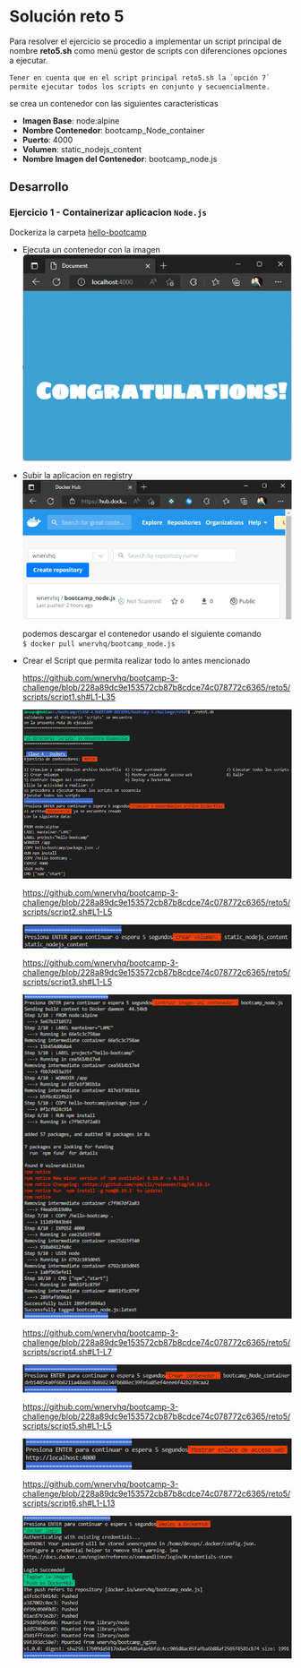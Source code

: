# Solución reto 5
Para resolver el ejercicio se procedio a implementar un script principal de nombre **reto5.sh** como menú gestor de scripts con diferenciones opciones a ejecutar.  

	Tener en cuenta que en el script principal reto5.sh la `opción 7` permite ejecutar todos los scripts en conjunto y secuencialmente.

se crea un contenedor con las siguientes caracteristicas
- **Imagen Base**: node:alpine 
- **Nombre Contenedor**: bootcamp_Node_container 
- **Puerto**: 4000
- **Volumen**: static_nodejs_content
- **Nombre Imagen del Contenedor**: bootcamp_node.js

## Desarrollo 

### Ejercicio 1 - Containerizar aplicacion `Node.js`

Dockeriza la carpeta [hello-bootcamp](https://raw.githubusercontent.com/roxsross/bootcamp-3-challenge/master/reto5/hello-bootcamp/index.html)

- Ejecuta un contenedor con la imagen  
![Contenedor](images/contenedorEjecutado.png)

- Subir la aplicacion en registry  
![hub](images/hub.png)

	podemos descargar el contenedor usando el siguiente comando  
	```$ docker pull wnervhq/bootcamp_node.js```    

- Crear el Script que permita realizar todo lo antes mencionado

	https://github.com/wnervhq/bootcamp-3-challenge/blob/228a89dc9e153572cb87b8cdce74c078772c6365/reto5/scripts/script1.sh#L1-L35

	![Script](images/script1.png)

	https://github.com/wnervhq/bootcamp-3-challenge/blob/228a89dc9e153572cb87b8cdce74c078772c6365/reto5/scripts/script2.sh#L1-L5

	![Script](images/script2.png)

	https://github.com/wnervhq/bootcamp-3-challenge/blob/228a89dc9e153572cb87b8cdce74c078772c6365/reto5/scripts/script3.sh#L1-L5

	![Script](images/script3.png)

	https://github.com/wnervhq/bootcamp-3-challenge/blob/228a89dc9e153572cb87b8cdce74c078772c6365/reto5/scripts/script4.sh#L1-L7

	![Script](images/script4.png)

	https://github.com/wnervhq/bootcamp-3-challenge/blob/228a89dc9e153572cb87b8cdce74c078772c6365/reto5/scripts/script5.sh#L1-L5

	![Script](images/script5.png)

	https://github.com/wnervhq/bootcamp-3-challenge/blob/228a89dc9e153572cb87b8cdce74c078772c6365/reto5/scripts/script6.sh#L1-L13

	![Script](images/script6.png)

